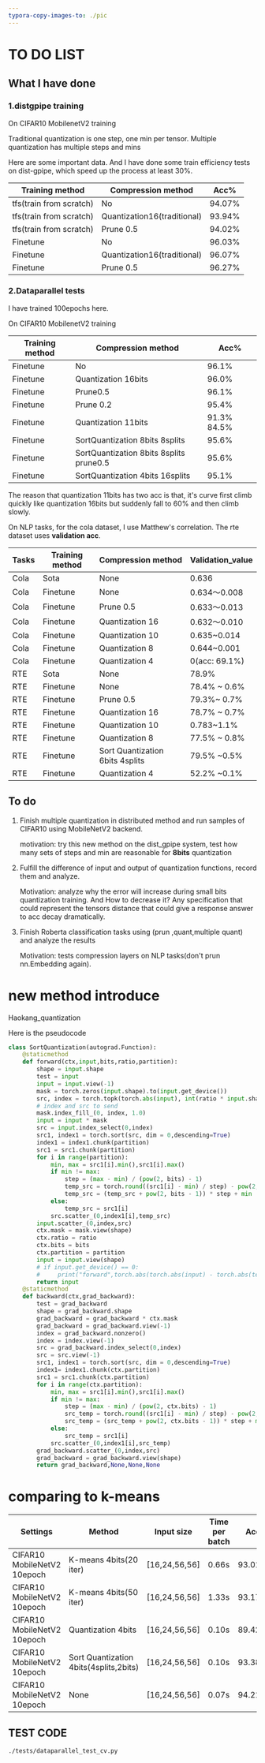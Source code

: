 ```yaml
---
typora-copy-images-to: ./pic
---
```


# TO DO LIST

## What I have done

### 1.distgpipe training

On CIFAR10 MobilenetV2 training

Traditional quantization is one step, one min per tensor. Multiple quantization has multiple steps and mins

Here are some important data. And I have done some train efficiency tests on dist-gpipe, which speed up the process at least 30%.

| Training method         | Compression method          | Acc%   |
| ----------------------- | --------------------------- | ------ |
| tfs(train from scratch) | No                          | 94.07% |
| tfs(train from scratch) | Quantization16(traditional) | 93.94% |
| tfs(train from scratch) | Prune 0.5                   | 94.02% |
| Finetune                | No                          | 96.03% |
| Finetune                | Quantization16(traditional) | 96.07% |
| Finetune                | Prune 0.5                   | 96.27% |

### 2.Dataparallel tests

I have trained 100epochs here.

On CIFAR10 MobilenetV2 training

| Training method | Compression method                      | Acc%        |
| --------------- | --------------------------------------- | ----------- |
| Finetune        | No                                      | 96.1%       |
| Finetune        | Quantization 16bits                     | 96.0%       |
| Finetune        | Prune0.5                                | 96.1%       |
| Finetune        | Prune 0.2                               | 95.4%       |
| Finetune        | Quantization 11bits                     | 91.3% 84.5% |
| Finetune        | SortQuantization 8bits 8splits          | 95.6%       |
| Finetune        | SortQuantization 8bits 8splits prune0.5 | 95.6%       |
| Finetune        | SortQuantization 4bits 16splits         | 95.1%       |

The reason that quantization 11bits has two acc is that, it's curve first climb quickly like quantization 16bits but suddenly fall to 60% and then climb slowly.

On NLP tasks, for the cola dataset, I use Matthew's correlation. The rte dataset uses **validation acc**.

| Tasks | Training method | Compression method              | Validation_value |
| ----- | --------------- | ------------------------------- | ---------------- |
| Cola  | Sota            | None                            | 0.636            |
| Cola  | Finetune        | None                            | 0.634～0.008     |
| Cola  | Finetune        | Prune 0.5                       | 0.633～0.013     |
| Cola  | Finetune        | Quantization 16                 | 0.632～0.010     |
| Cola  | Finetune        | Quantization 10                 | 0.635~0.014      |
| Cola  | Finetune        | Quantization 8                  | 0.644~0.001      |
| Cola  | Finetune        | Quantization 4                  | 0(acc: 69.1%)    |
| RTE   | Sota            | None                            | 78.9%            |
| RTE   | Finetune        | None                            | 78.4% ~ 0.6%     |
| RTE   | Finetune        | Prune 0.5                       | 79.3%~ 0.7%      |
| RTE   | Finetune        | Quantization 16                 | 78.7% ~ 0.7%     |
| RTE   | Finetune        | Quantization 10                 | 0.783~1.1%       |
| RTE   | Finetune        | Quantization 8                  | 77.5% ~ 0.8%     |
| RTE   | Finetune        | Sort Quantization 6bits 4splits | 79.5% ~0.5%      |
| RTE   | Finetune        | Quantization 4                  | 52.2% ~0.1%      |

## To do

1. Finish multiple quantization in distributed method and run samples of CIFAR10 using MobileNetV2 backend.

   motivation: try this new method on the dist_gpipe system, test how many sets of steps and min are reasonable for **8bits** quantization

2. Fulfill the difference of input and output of quantization functions, record them and analyze.

   Motivation: analyze why the error will increase during small bits quantization training. And How to decrease it? Any specification that could represent the tensors distance that could give a response answer to acc decay dramatically.

3. Finish Roberta classification tasks using (prun ,quant,multiple quant) and analyze the results

   Motivation: tests compression layers on NLP tasks(don't prun nn.Embedding again).

# new method introduce

Haokang_quantization

Here is the pseudocode

```python
class SortQuantization(autograd.Function):
    @staticmethod
    def forward(ctx,input,bits,ratio,partition):
        shape = input.shape
        test = input
        input = input.view(-1)
        mask = torch.zeros(input.shape).to(input.get_device())
        src, index = torch.topk(torch.abs(input), int(ratio * input.shape[0]))
        # index and src to send 
        mask.index_fill_(0, index, 1.0)
        input = input * mask
        src = input.index_select(0,index)
        src1, index1 = torch.sort(src, dim = 0,descending=True)
        index1 = index1.chunk(partition)
        src1 = src1.chunk(partition)
        for i in range(partition):
            min, max = src1[i].min(),src1[i].max()
            if min != max:
                step = (max - min) / (pow(2, bits) - 1)
                temp_src = torch.round((src1[i] - min) / step) - pow(2, bits - 1)
                temp_src = (temp_src + pow(2, bits - 1)) * step + min
            else:
                temp_src = src1[i]
            src.scatter_(0,index1[i],temp_src)
        input.scatter_(0,index,src)
        ctx.mask = mask.view(shape)
        ctx.ratio = ratio
        ctx.bits = bits
        ctx.partition = partition
        input = input.view(shape)
        # if input.get_device() == 0:
        #     print("forward",torch.abs(torch.abs(input) - torch.abs(test)).sum()/torch.abs(test).sum())
        return input
    @staticmethod
    def backward(ctx,grad_backward):
        test = grad_backward
        shape = grad_backward.shape
        grad_backward = grad_backward * ctx.mask
        grad_backward = grad_backward.view(-1)
        index = grad_backward.nonzero()
        index = index.view(-1)
        src = grad_backward.index_select(0,index)
        src = src.view(-1)
        src1, index1 = torch.sort(src, dim = 0,descending=True)
        index1= index1.chunk(ctx.partition)
        src1 = src1.chunk(ctx.partition)
        for i in range(ctx.partition):
            min, max = src1[i].min(),src1[i].max()
            if min != max:
                step = (max - min) / (pow(2, ctx.bits) - 1)
                src_temp = torch.round((src1[i] - min) / step) - pow(2, ctx.bits - 1)
                src_temp = (src_temp + pow(2, ctx.bits - 1)) * step + min
            else:
                src_temp = src1[i]
            src.scatter_(0,index1[i],src_temp)
        grad_backward.scatter_(0,index,src)
        grad_backward = grad_backward.view(shape)
        return grad_backward,None,None,None
```

# comparing to k-means

| Settings                    | Method                                 | Input size    | Time per batch | Acc    |
| --------------------------- | -------------------------------------- | ------------- | -------------- | ------ |
| CIFAR10 MobileNetV2 10epoch | K-means 4bits(20 iter)                 | [16,24,56,56] | 0.66s          | 93.01% |
| CIFAR10 MobileNetV2 10epoch | K-means 4bits(50 iter)                 | [16,24,56,56] | 1.33s          | 93.17% |
| CIFAR10 MobileNetV2 10epoch | Quantization 4bits                     | [16,24,56,56] | 0.10s          | 89.42% |
| CIFAR10 MobileNetV2 10epoch | Sort Quantization 4bits(4splits,2bits) | [16,24,56,56] | 0.10s          | 93.38% |
| CIFAR10 MobileNetV2 10epoch | None                                   | [16,24,56,56] | 0.07s          | 94.21% |



## TEST CODE

```
./tests/dataparallel_test_cv.py
```

